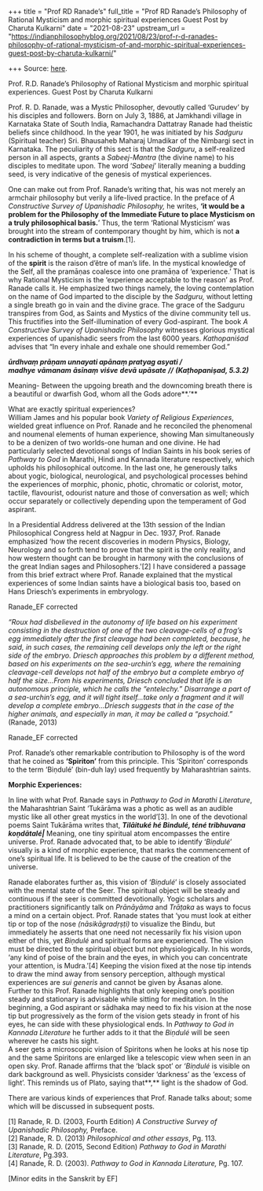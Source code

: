 +++
title = "Prof RD Ranade’s"
full_title = "Prof RD Ranade’s Philosophy of Rational Mysticism and morphic spiritual experiences Guest Post by Charuta Kulkarni"
date = "2021-08-23"
upstream_url = "https://indianphilosophyblog.org/2021/08/23/prof-r-d-ranades-philosophy-of-rational-mysticism-of-and-morphic-spiritual-experiences-guest-post-by-charuta-kulkarni/"

+++
Source: [here](https://indianphilosophyblog.org/2021/08/23/prof-r-d-ranades-philosophy-of-rational-mysticism-of-and-morphic-spiritual-experiences-guest-post-by-charuta-kulkarni/).

Prof. R.D. Ranade’s Philosophy of Rational Mysticism and morphic spiritual experiences. Guest Post by Charuta Kulkarni

Prof. R. D. Ranade, was a Mystic Philosopher, devoutly called ‘Gurudev’
by his disciples and followers. Born on July 3, 1886, at Jamkhandi
village in Karnataka State of South India, Ramachandra Dattatray Ranade
had theistic beliefs since childhood. In the year 1901, he was initiated
by his *Sadguru* (Spiritual teacher) Sri. Bhausaheb Maharaj Umadikar of
the Nimbargi sect in Karnataka. The peculiarity of this sect is that the
*Sadguru*, a self-realized person in all aspects, grants a
*Sabeej-Mantra* (the divine name) to his disciples to meditate upon. The
word ‘*Sabeej*’ literally meaning a budding seed, is very indicative of
the genesis of mystical experiences.

One can make out from Prof. Ranade’s writing that, his was not merely an
armchair philosophy but verily a life-lived practice. In the preface of
*A Constructive Survey of Upanishadic Philosophy,* he writes, **‘it
would be a problem for the Philosophy of the Immediate Future to place
Mysticism on a truly philosophical basis.**’ Thus, the term ‘Rational
Mysticism’ was brought into the stream of contemporary thought by him,
which is not **a contradiction in terms but a truism**.\[1\].

In his scheme of thought, a complete self-realization with a sublime
vision of the **spirit** is the raison d’être of man’s life. In the
mystical knowledge of the Self, all the pramāṇas coalesce into one
pramāṇa of ‘experience.’ That is why Rational Mysticism is the
‘experience acceptable to the reason’ as Prof. Ranade calls it. He
emphasized two things namely, the loving contemplation on the name of
God imparted to the disciple by the *Sadguru,* without letting a single
breath go in vain and the divine grace. The grace of the Sadguru
transpires from God, as Saints and Mystics of the divine community tell
us. This fructifies into the Self-illumination of every God-aspirant.
The book *A Constructive Survey of Upanishadic Philosophy* witnesses
glorious mystical experiences of upanishadic seers from the last 6000
years. *Kathopaniśad* advises that “In every inhale and exhale one
should remember God.”

***ūrdhvaṃ prāṇam unnayati apānaṃ pratyag asyati /***  
***madhye** **vāmanam** **āsīnaṃ** **viśve** **devā** **upāsate***
***//*** ***(Kaṭhopaniṣad, 5.3.2)***

Meaning- Between the upgoing breath and the downcoming breath there is a
beautiful or dwarfish God, whom all the Gods adore**.’**

What are exactly spiritual experiences?  
William James and his popular book *Variety of Religious Experiences*,
wielded great influence on Prof. Ranade and he reconciled the phenomenal
and noumenal elements of human experience, showing Man simultaneously to
be a denizen of two worlds-one human and one divine. He had particularly
selected devotional songs of Indian Saints in his book series of
*Pathway to God* in Marathi, Hindi and Kannada literature respectively,
which upholds his philosophical outcome. In the last one, he generously
talks about yogic, biological, neurological, and psychological processes
behind the experiences of morphic, phonic, photic, chromatic or
colorist, motor, tactile, flavourist, odourist nature and those of
conversation as well; which occur separately or collectively depending
upon the temperament of God aspirant.

In a Presidential Address delivered at the 13th session of the Indian
Philosophical Congress held at Nagpur in Dec. 1937, Prof. Ranade
emphasized ‘how the recent discoveries in modern Physics, Biology,
Neurology and so forth tend to prove that the spirit is the only
reality, and how western thought can be brought in harmony with the
conclusions of the great Indian sages and Philosophers.'\[2\] I have
considered a passage from this brief extract where Prof. Ranade
explained that the mystical experiences of some Indian saints have a
biological basis too, based on Hans Driesch’s experiments in embryology.

Ranade_EF corrected

*“Roux had disbelieved in the autonomy of life based on his experiment
consisting in the destruction of one of the two cleavage-cells of a
frog’s egg immediately after the first cleavage had been completed,
because, he said, in such cases, the remaining cell develops only the
left or the right side of the embryo. Driesch approaches this problem by
a different method, based on his experiments on the sea-urchin’s egg,
where the remaining cleavage-cell develops not half of the embryo but a
complete embryo of half the size…From his experiments, Driesch concluded
that life is an autonomous principle, which he calls the “entelechy.”
Disarrange a part of a sea-urchin’s egg, and it will tight itself…take
only a fragment and it will develop a complete embryo…Driesch suggests
that in the case of the higher animals, and especially in man, it may be
called a “psychoid.”* (Ranade, 2013)

Ranade_EF corrected

Prof. Ranade’s other remarkable contribution to Philosophy is of the
word that he coined as **‘Spiriton’** from this principle. This
‘Spiriton’ corresponds to the term ‘Biṇdulé’ (bin-duh lay) used
frequently by Maharashtrian saints.

**Morphic Experiences:**

In line with what Prof. Ranade says in *Pathway to God in Marathi
Literature*, the Maharashtrian Saint ‘Tukārāma was a photic as well as
an audible mystic like all other great mystics in the world’\[3\]. In
one of the devotional poems Saint Tukārāma writes that, ***Tilāituké hé
Bindulé, téné tribhuvana koṇdātalé\|*** Meaning, one tiny spiritual atom
encompasses the entire universe. Prof. Ranade advocated that, to be able
to identify ‘*Biṇdulé*’ visually is a kind of morphic experience, that
marks the commencement of one’s spiritual life. It is believed to be the
cause of the creation of the universe.

Ranade elaborates further as, this vision of ‘*Biṇdulé*’ is closely
associated with the mental state of the Seer. The spiritual object will
be steady and continuous if the seer is committed devotionally. Yogic
scholars and practitioners significantly talk on *Prānāyāma* and
*Trāṭaka* as ways to focus a mind on a certain object. Prof. Ranade
states that ‘you must look at either tip or top of the nose
*(nāsikāgradṛṣṭi)* to visualize the Bindu, but immediately he asserts
that one need not necessarily fix his vision upon either of this, yet
*Biṇdulé* and spiritual forms are experienced. The vision must be
directed to the spiritual object but not physiologically. In his words,
‘any kind of poise of the brain and the eyes, in which you can
concentrate your attention, is Mudra.’\[4\] Keeping the vision fixed at
the nose tip intends to draw the mind away from sensory perception,
although mystical experiences are *sui generis* and cannot be given by
Āsanas alone.  
Further to this Prof. Ranade highlights that only keeping one’s position
steady and stationary is advisable while sitting for meditation. In the
beginning, a God aspirant or sādhaka may need to fix his vision at the
nose tip but progressively as the form of the vision gets steady in
front of his eyes, he can side with these physiological ends. In
*Pathway to God in Kannada Literature* he further adds to it that the
*Biṇdulé* will be seen wherever he casts his sight.  
A seer gets a microscopic vision of Spiritons when he looks at his nose
tip and the same Spiritons are enlarged like a telescopic view when seen
in an open sky. Prof. Ranade affirms that the ‘black spot’ or *‘Biṇdulé*
is visible on dark background as well. Physicists consider ‘darkness’ as
the ‘excess of light’. This reminds us of Plato, saying that**,** light
is the shadow of God.

There are various kinds of experiences that Prof. Ranade talks about;
some which will be discussed in subsequent posts.

\[1\] Ranade, R. D. (2003, Fourth Edition) *A Constructive Survey of
Upanishadic Philosophy,* Preface.  
\[2\] Ranade, R. D. (2013) *Philosophical and other essays*, Pg. 113.  
\[3\] Ranade, R. D. (2015, Second Edition) *Pathway to God in Marathi
Literature*, Pg.393.  
\[4\] Ranade, R. D. (2003). *Pathway to God in Kannada Literature,* Pg.
107.

\[Minor edits in the Sanskrit by EF\]
